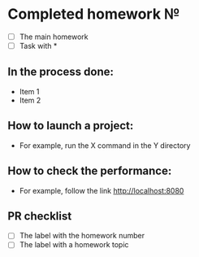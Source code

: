 # Completed homework №

- [ ] The main homework
- [ ] Task with *

## In the process done:

- Item 1
- Item 2

## How to launch a project:

- For example, run the X command in the Y directory

## How to check the performance:

- For example, follow the link <http://localhost:8080>

## PR checklist

- [ ] The label with the homework number
- [ ] The label with a homework topic
